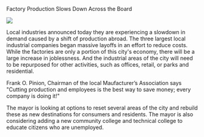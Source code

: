 Factory Production Slows Down Across the Board

![](newspaper/images/queue01.png)

Local industries announced today they are experiencing a slowdown in demand caused by a shift of production abroad. The three largest local industrial companies began massive layoffs in an effort to reduce costs. While the factories are only a portion of this city's economy, there will be a large increase in joblessness. And the industrial areas of the city will need to be repurposed for other activities, such as offices,  retail, or parks and residential.

Frank O. Pinion, Chairman of the local Maufacturer’s Association says "Cutting production and employees is the best way to save money; every company is doing it!"

The mayor is looking at options to reset several areas of the city and rebuild these as new destinations for consumers and residents. The mayor is also considering adding a new community college and technical college to educate citizens who are unemployed.

